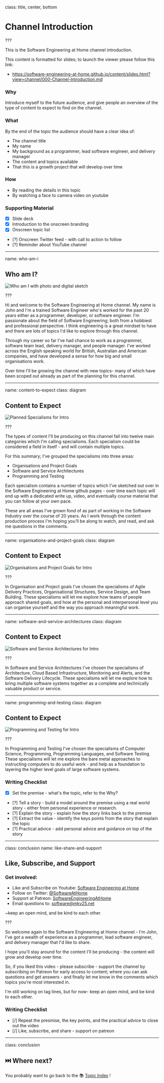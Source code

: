 class: title, center, bottom

# Channel Introduction

???

This is the Software Engineering at Home channel introduction.

This content is formatted for slides; to launch the viewer please follow this link:
- https://software-engineering-at-home.github.io/content/slides.html?view=channel/000-Channel-Introduction.md

### Why

Introduce myself to the future audience, and give people an overview of the type of content to expect to find on the channel.

### What

By the end of the topic the audience should have a clear idea of:
- The channel title
- My name
- My background as a programmer, lead software engineer, and delivery manager
- The content and topics available
- That this is a growth project that will develop over time

### How

- By reading the details in this topic 
- By watching a face to camera video on youtube

### Supporting Material

- [x] Slide deck
- [x] Introduction to the onscreen branding
- [x] Onscreen topic list
- [?] Onscreen Twitter feed - with call to action to follow
- [?] Reminder about YouTube channel

---

name: who-am-i

## Who am I?

![Who am I with photo and digital sketch](./diagrams/who-am-i.drawio.svg)

???

Hi and welcome to the Software Engineering at Home channel. My name is John and I'm a trained Software Engineer who's worked for the past 20 years either as a programmer, developer, or software engineer. I'm passionate about the field of Software Engineering; both from a hobbiest and professional perspective. I think engineering is a great mindset to have and there are lots of topics I'd like to explore through this channel.

Through my career so far I've had chance to work as a programmer, software team lead, delivery manager, and people manager. I've worked across the English speaking world for British, Australian and American companies, and have developed a sense for how big and small organisations work.

Over time I'll be growing the channel with new topics- many of which have been scoped out already as part of the planning for this channel. 

---

name: content-to-expect
class: diagram

## Content to Expect

![Planned Specialisms for Intro](./diagrams/planned-specialisms-for-intro.drawio.svg)

???

The types of content I'll be producing on this channel fall into twelve main categories which I'm calling specialisms. Each specialism could be considered a field in itself - and will contain multiple topics.

For this summary; I've grouped the specialisms into three areas:

- Organisations and Project Goals
- Software and Service Architectures
- Programming and Testing

Each specialism contains a number of topics which I've sketched out over in the Software Engineering at Home github pages - over time each topic will end up with a dedicated write up, video, and eventually course material that you can follow at your own pace.

These are all areas I've grown fond of as part of working in the Software Industry over the course of 20 years. As I work through the content production process I'm hoping you'll be along to watch, and read, and ask me questions in the comments.

---

name: organisations-and-project-goals
class: diagram

## Content to Expect

![Organisations and Project Goals for Intro](./diagrams/organisations-and-project-goals.drawio.svg)

???

In Organisation and Project goals I've chosen the specialisms of Agile Delivery Practices, Organisational Structures, Service Design, and Team Building. These specialisms will let me explore how teams of people approach shared goals, and how at the personal and interpersonal level you can organise yourself and the way you approach meaningful work.

---

name: software-and-service-architectures
class: diagram

## Content to Expect

![Software and Service Architectures for Intro](./diagrams/software-and-service-architectures.drawio.svg)

???

In Software and Service Architectures I've chosen the specialisms of Architecture, Cloud Based Infrastructure, Monitoring and Alerts, and the Software Delivery Lifecycle. These specialisms will let me explore how to bring multiple software systems together as a complete and technically valuable product or service. 

---

name: programming-and-testing
class: diagram

## Content to Expect

![Programming and Testing for Intro](./diagrams/programming-and-testing.drawio.svg)

???

In Programming and Testing I've chosen the specialisms of Computer Science, Programming, Programming Languages, and Software Testing. These specialisms will let me explore the bare metal approaches to instructing computers to do useful work - and help as a foundation to layering the higher level goals of large software systems.

### Writing Checklist

- [x] Set the premise - what's the topic, refer to the Why?
- [?] Tell a story - build a model around the premise using a real world story - either from personal experience or research.
- [?] Explain the story - explain how the story links back to the premise
- [?] Extract the value - identify the keys points from the story that explain the topic
- [?] Practical advice - add personal advice and guidance on top of the story

---

class: conclusion
name: like-share-and-support

## Like, Subscribe, and Support

### Get involved:

- Like and Subscribe on Youtube: [Software Engineering at Home](https://www.youtube.com/channel/UCoGJPjY5_Fh222iTw3wRE-w)
- Follow on Twitter: [@SoftwareAtHome](https://twitter.com/SoftwareAtHome)
- Support at Patreon: [SoftwareEngineeringAtHome](https://www.patreon.com/SoftwareEngineeringAtHome)
- Email questions to: [software@mkv25.net](mailto:software@mkv25.net)

~keep an open mind, and be kind to each other.

???

So welcome again to the Software Engineering at Home channel - I'm John, I've got a wealth of experience as a programmer, lead software engineer, and delivery manager that I'd like to share.

I hope you'll stay around for the content I'll be producing - the content will grow and develop over time.

So, if you liked this video - please subscribe - support the channel by subscribing on Patreon for early access to content; where you can ask questions and get answers - and finally let me know in the comments which topics you're most interested in.

I'm still working on tag lines, but for now- keep an open mind, and be kind to each other.

### Writing Checklist

- [/] Repeat the presmise, the key points, and the practical advice to close out the video
- [/] Like, subscribe, and share - support on patreon 

---

class: conclusion

## ⏭️ Where next?

You probably want to go back to the 📚 [Topic Index](./TOPICS.md) !